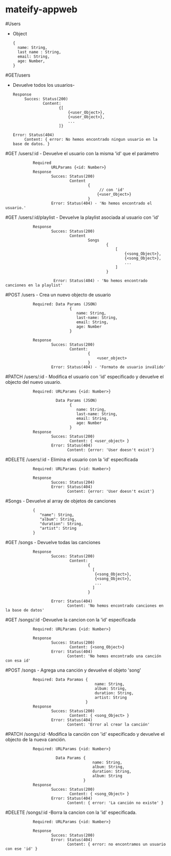 # mateify-appweb

#Users
  - Object
  
        {
          name: String,
          last name : String,
          email: String,
          age: Number,
        }
    
#GET/users
  - Devuelve todos los usuarios-
  
        Response
             Succes: Status(200)
                     Content: 
                            {[
                                {<user_Object>},
                                {<user_Object>},
                                ...
                            ]}
      
        Error: Status(404) 
             Content: { error: No hemos encontrado ningun usuario en la base de datos. }

#GET /users/:id
       - Devuelve el usuario con la misma 'id' que el parámetro
        
                Required
                        URLParams {<id: Number>}
                Response
                        Succes: Status(200)
                                Content
                                        {
                                             // con 'id'
                                            {<user_Object>}
                                        }
                        Error: Status(404) - 'No hemos encontrado el usuario.'
                        
#GET /users/:id/playlist
        - Devuelve la playlist asociada al usuario con 'id'
        
                Response
                        Succes: Status(200)
                                Content 
                                        Songs
                                                {   
                                                    [
                                                        {<song_Object>},
                                                        {<song_Object>},
                                                        ...
                                                    ]   
                                                }
                                                
                         Error: Status(404) - 'No hemos encontrado canciones en la playlist'
                         
 #POST /users
        - Crea un nuevo objecto de usuario
        
                Required: Data Params (JSON)
                                {
                                   name: String,
                                   last-name: String,
                                   email: String,
                                   age: Number
                                }
                
                Response 
                        Succes: Status(200)
                                Content: 
                                        {
                                            <user_object>
                                        }
                        Error: Status(404) - 'Formato de usuario inválido'
  
  #PATCH /users/:id
        - Modifica el usuario con 'id' especificado y devuelve el objecto del nuevo usuario.
        
                Required: URLParams {<id: Number>}
                
                          Data Params (JSON)
                                {
                                   name: String,
                                   last-name: String,
                                   email: String,
                                   age: Number
                                }
                Response 
                        Succes: Status(200)
                                Content: { <user_object> }
                        Error: Status(404)
                               Content: {error: 'User doesn't exist'}
                               
  #DELETE /users/:id
        - Elimina el usuario con la 'id' especificada
        
                Required: URLParams {<id: Number>}
                
                Response 
                        Succes: Status(204)
                        Error: Status(404)
                               Content: {error: 'User doesn't exist'}
     
   
   #Songs
        - Devuelve al array de objetos de canciones
        
                {
                   "name": String, 
                   "album": String, 
                   "duration": String, 
                   "artist": String 
                }
  #GET /songs
        - Devuelve todas las canciones
        
                Response
                        Succes: Status(200)
                                Content: 
                                        {
                                          [
                                           {<song_Object>},
                                           {<song_Object>},
                                           ...
                                          ]
                                        }
   
                        Error: Status(404)
                               Content: 'No hemos encontrado canciones en la base de datos'
                               
#GET /songs/:id
        -Devuelve la cancion con la 'id' especificada
        
                Required: URLParams {<id: Number>}
                
                Response 
                        Succes: Status(200)
                                Content: {<song_Object>}
                        Error: Status(404)
                               Content: 'No hemos encontrado una canción con esa id'
#POST /songs
        - Agrega una canción y devuelve el objeto 'song'
        
                Required: Data Paramas {
                                           name: String,
                                           album: String,
                                           duration: String,
                                           artist: String
                                       }
                Response 
                        Succes: Status(200)
                                Content: { <song_Object> }
                        Error: Status(404)
                               Content: 'Error al crear la canción'
#PATCH /songs/:id
        -Modifica la canción con 'id' especificado y devuelve el objecto de la nueva canción.
        
                Required: URLParams {<id: Number>}
                
                          Data Params {
                                          name: String,
                                          album: String,
                                          duration: String,
                                          album: String
                                      }
                Response 
                        Succes: Status(200)
                                Content: { <song_Object> }
                        Error: Status(404)
                               Content: { error: 'La canción no existe' }
#DELETE /songs/:id
        -Borra la cancion con la  'id' especificada.
        
                Required: URLParams {<id: Number>}
                
                Response 
                        Succes: Status(200)
                        Error: Status(404)
                               Content: { error: no encontramos un usuario con ese 'id' }
                                
                                
                                
                        
                        
                         
                         
                        
                                
                
                
               
                        
                        
